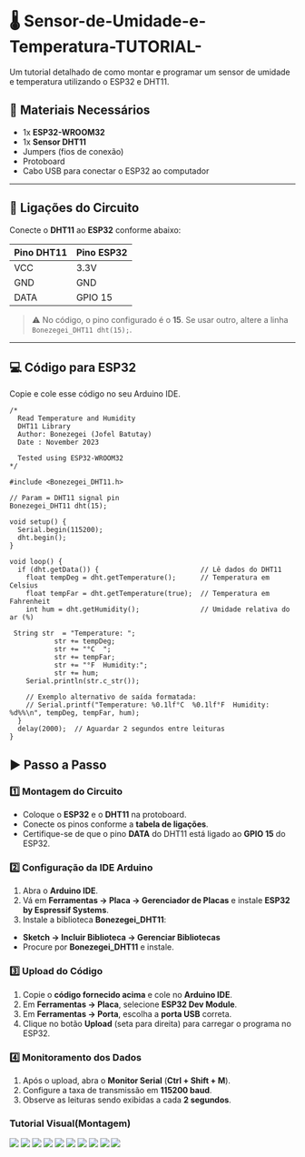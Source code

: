 # 🌡️ Sensor-de-Umidade-e-Temperatura-TUTORIAL-
Um tutorial detalhado de como montar e programar um sensor de umidade e temperatura utilizando o ESP32 e DHT11.

## 📌 Materiais Necessários
- 1x **ESP32-WROOM32**
- 1x **Sensor DHT11**
- Jumpers (fios de conexão)
- Protoboard
- Cabo USB para conectar o ESP32 ao computador

---

## 🔌 Ligações do Circuito
Conecte o **DHT11** ao **ESP32** conforme abaixo:

| Pino DHT11 | Pino ESP32 |
|------------|------------|
| VCC        | 3.3V       |
| GND        | GND        |
| DATA       | GPIO 15    |

> ⚠️ No código, o pino configurado é o **15**. Se usar outro, altere a linha `Bonezegei_DHT11 dht(15);`.

---
## 💻 Código para ESP32
Copie e cole esse código no seu Arduino IDE.
    
    /*
      Read Temperature and Humidity
      DHT11 Library
      Author: Bonezegei (Jofel Batutay)
      Date : November 2023
    
      Tested using ESP32-WROOM32
    */
    
    #include <Bonezegei_DHT11.h>
    
    // Param = DHT11 signal pin
    Bonezegei_DHT11 dht(15);
    
    void setup() {
      Serial.begin(115200);
      dht.begin();
    }
    
    void loop() {
      if (dht.getData()) {                         // Lê dados do DHT11
        float tempDeg = dht.getTemperature();      // Temperatura em Celsius
        float tempFar = dht.getTemperature(true);  // Temperatura em Fahrenheit
        int hum = dht.getHumidity();               // Umidade relativa do ar (%)
        
     String str  = "Temperature: ";
               str += tempDeg;
               str += "°C  ";
               str += tempFar;
               str += "°F  Humidity:";
               str += hum;
        Serial.println(str.c_str());
    
        // Exemplo alternativo de saída formatada:
        // Serial.printf("Temperature: %0.1lf°C  %0.1lf°F  Humidity: %d%%\n", tempDeg, tempFar, hum);
      }
      delay(2000);  // Aguardar 2 segundos entre leituras
    } 

## ▶️ Passo a Passo

### 1️⃣ Montagem do Circuito
- Coloque o **ESP32** e o **DHT11** na protoboard.
- Conecte os pinos conforme a **tabela de ligações**.
- Certifique-se de que o pino **DATA** do DHT11 está ligado ao **GPIO 15** do ESP32.

### 2️⃣ Configuração da IDE Arduino
1. Abra o **Arduino IDE**.
2. Vá em **Ferramentas → Placa → Gerenciador de Placas** e instale **ESP32 by Espressif Systems**.
3. Instale a biblioteca **Bonezegei_DHT11**:
- **Sketch → Incluir Biblioteca → Gerenciar Bibliotecas**
- Procure por **Bonezegei_DHT11** e instale.

### 3️⃣ Upload do Código
1. Copie o **código fornecido acima** e cole no **Arduino IDE**.
2. Em **Ferramentas → Placa**, selecione **ESP32 Dev Module**.
3. Em **Ferramentas → Porta**, escolha a **porta USB** correta.
4. Clique no botão **Upload** (seta para direita) para carregar o programa no ESP32.

### 4️⃣ Monitoramento dos Dados
1. Após o upload, abra o **Monitor Serial** (**Ctrl + Shift + M**).
2. Configure a taxa de transmissão em **115200 baud**.
3. Observe as leituras sendo exibidas a cada **2 segundos**.


### Tutorial Visual(Montagem)
![](1.png)
![](2.png)
![](3.png)
![](4.png)
![](5.png)
![](6.png)
![](7.png)
![](8.png)
![](9.png)
![](10.png)









